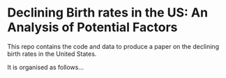 # Declining Birth rates in the US: An Analysis of Potential Factors

This repo contains the code and data to produce a paper on the declining birth rates in the United States.

It is organised as follows...

